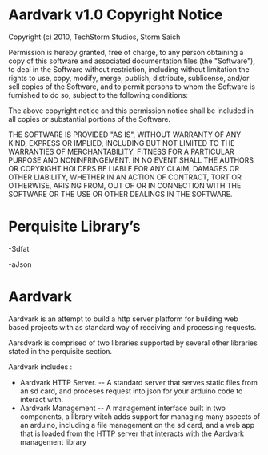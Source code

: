 Aardvark v1.0 Copyright Notice
========
  Copyright (c) 2010, TechStorm Studios, Storm Saich

  Permission is hereby granted, free of charge, to any person obtaining a copy
  of this software and associated documentation files (the "Software"), to deal
  in the Software without restriction, including without limitation the rights
  to use, copy, modify, merge, publish, distribute, sublicense, and/or sell
  copies of the Software, and to permit persons to whom the Software is
  furnished to do so, subject to the following conditions:

  The above copyright notice and this permission notice shall be included in
  all copies or substantial portions of the Software.

  THE SOFTWARE IS PROVIDED "AS IS", WITHOUT WARRANTY OF ANY KIND, EXPRESS OR
  IMPLIED, INCLUDING BUT NOT LIMITED TO THE WARRANTIES OF MERCHANTABILITY,
  FITNESS FOR A PARTICULAR PURPOSE AND NONINFRINGEMENT. IN NO EVENT SHALL THE
  AUTHORS OR COPYRIGHT HOLDERS BE LIABLE FOR ANY CLAIM, DAMAGES OR OTHER
  LIABILITY, WHETHER IN AN ACTION OF CONTRACT, TORT OR OTHERWISE, ARISING FROM,
  OUT OF OR IN CONNECTION WITH THE SOFTWARE OR THE USE OR OTHER DEALINGS IN
  THE SOFTWARE.



Perquisite Library’s 
========

-Sdfat

-aJson


Aardvark 
========

Aardvark is an attempt to build a http server platform for building web based projects with as standard way of receiving and processing requests. 

Aarsdvark is comprised of two libraries supported by several other libraries stated in the perquisite section.

Aardvark includes :

- Aardvark HTTP Server.
-- A standard server that serves static files from an sd card, and proceses request into json for your arduino code to interact with.
- Aardvark Management 
-- A management interface built in two components, a library witch adds support for managing many aspects of an arduino, including a file management on the sd card, and a web app that is loaded from the HTTP server that interacts with the Aardvark management library      